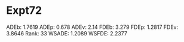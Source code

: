 # Expt72

ADEb: 1.7619
ADEp: 0.678
ADEv: 2.14
FDEb: 3.279
FDEp: 1.2817
FDEv: 3.8646
Rank: 33
WSADE: 1.2089
WSFDE: 2.2377